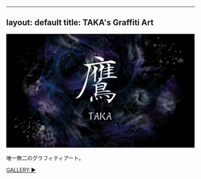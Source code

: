 
---
layout: default
title: TAKA's Graffiti Art
---

<img src="/assets/main/main-image.jpg" alt="Main Artwork" class="main-image">
<p>唯一無二のグラフィティアート。</p>
<a href="/gallery" class="button">GALLERY ▶︎</a>
